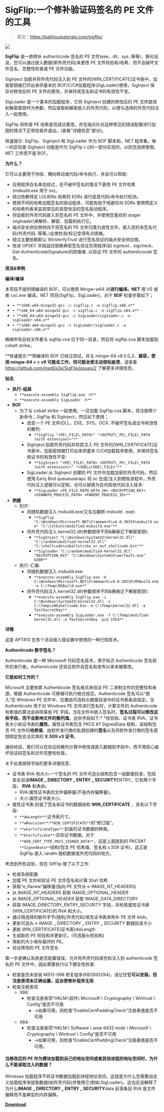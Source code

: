 # SigFlip:一个修补验证码签名的 PE 文件的工具

> 原文：<https://kalilinuxtutorials.com/sigflip/>

[![](img//47b75a903dd54745e16e6c7bee15ef7e.png)](https://1.bp.blogspot.com/-hWYthRqSpFY/YTGqLnoX7jI/AAAAAAAAKqA/tHBUyECnkUoosjOYUi4mROtrvz_U7_r0gCLcBGAsYHQ/s728/38071830%2B%25281%2529.png)

**SigFlip** 是一款修补 authenticode 签名的 PE 文件(exe、dll、sys..等等)，换句话说，您可以通过嵌入数据(即外壳代码)来更改 PE 文件校验和/哈希，而不会破坏文件签名、完整性检查或 PE 文件功能。

SigInject 加密并将外壳代码注入到 PE 文件的[WIN_CERTIFICATE]证书表中，加密密钥被打印出来供基本的 BOF/C/C#加载程序(SigLoader)使用，SigInject 保存对修改后的 PE 文件的更改，并保持其签名和证书的有效性不变。

SigLoader 是一个基本的加载程序，它将 SigInject 创建的修改后的 PE 文件路径和解密密钥作为参数，然后提取和解密嵌入的外壳代码，以便与选择的外壳代码注入一起使用。

SigFlip 将检查 PE 哈希是否成功更改，并在端点针对这种常见的错误配置进行加固的情况下正常检查并退出。(查看“详细信息”部分)。

快速提示: SigFlip、SigInject 和 SigLoader 作为 BOF 脚本和。NET 程序集，唯一的区别是 SigInject 功能是作为 SigFlip (-i)的一部分实现的，以防您选择使用。NET 工件而不是 BOF。

**为什么？**

它可以主要用于持续、横向移动或代码/命令执行，并且可以帮助:

*   应用程序白名单会绕过，在不破坏签名的情况下更改 PE 文件哈希(msbuild.exe 用于 ex)。
*   绕过依赖特定 LOLBINs 哈希的 EDRs 进行恶意代码/命令执行检测。
*   使用不同的哈希加载签名的驱动程序，可能有助于规避任何 EDRs 使用预定义的哈希列表来监视常见的易受攻击的签名驱动程序。
*   将加密的外壳代码嵌入到签名的 PE 文件中，并使用您喜欢的 stager (sigloader)来解析、解密、加载和执行它。
*   端点安全供应商倾向于将签名的 PE 文件归类为良性文件，嵌入您的未签名代码(外壳代码..等等。)会使检测/标记变得有点困难。
*   绕过主要依赖默认 WinVerifyTrust 进行签名验证的端点安全供应商。
*   改进 OPSEC 并挑战仅依赖典型签名验证实用程序(如 signtool、sigcheck、Get-AuthenticodeSignature)的防御者..以验证 PE 文件的 authenticoode 签名。

**用法&举例**

**编译/编译**

本项目不提供预编译的 BOF，可以使用 Mingw-w64 对**进行编译。NET** 用 VS 或者 csc.exe 编译。NET 项目(SigFlip，SigLoader)，对于 **BOF** 检查步骤如下；

*   `➜ **i686-w64-mingw32-gcc -c sigflip.c -o sigflip.x86.o**`
*   `➜ **x86_64-w64-mingw32-gcc -c sigflip.c -o sigflip.x64.o**`
*   `➜ **x86_64-w64-mingw32-gcc -c SigLoader/sigloader.c -o sigloader.x64.o**`
*   `➜ **i686-w64-mingw32-gcc -c SigLoader/sigloader.c -o sigloader.x86.o**`

确保所有目标文件都与 sigflip.cna 位于同一目录，然后将 sigflip.cna 脚本加载到 cobalt strike。

**快速提示:**预编译的 BOF 已经过测试，并与 mingw-64 v8.0.0_3、**兼容，使用 mingw-64 > = v9 可能会工作，但可能会使主动信标崩溃**，请查看 https://github.com/med0x2e/SigFlip/issues/2 了解更多详细信息。

**钴击**

*   **执行-组装**
    *   `**execute-assembly SigFlip.exe -h**`
    *   `**execute-assembly SigLoader -h**`
*   **BOF**
    *   为了与 cobalt strike 一起使用，一旦加载 SigFlip.cna 脚本，将注册两个新命令；SigFlip 和 SigInject，然后如下使用；
        *   改变一个 PE 文件(DLL，EXE，SYS，OCX..不破坏签名或证书有效性的散列:
            *   `**SigFlip "<PE\_FILE\_PATH>" "<OUTPUT\_PE\_FILE\_PATH (with extension)>"**`
        *   SigInject:加密外壳代码并将其注入 PE 文件的[WIN_CERTIFICATE]证书表中，加密密钥被打印出来供基本 C/C#加载程序使用，并保持签名和证书的有效性不变:
            *   `**SigInject "<PE\_FILE\_PATH> <OUTPUT\_PE\_FILE\_PATH (with extension)>" "<SHELLCODE\_FILE>"**`
        *   SigLoader:从 SigInject 创建的 PE 文件中加载加密的外壳代码，然后使用 Early Bird queueuserapc 将 sc 生成/注入到牺牲进程中，外壳代码注入逻辑可以定制，也可以替换为任何其他代码注入技术:
            *   `**SigLoader <PE_FILE_PATH_WITH_SH> <DECRYPTION_KEY> <SPAWNTO_PROCESS_PATH> <PARENT_PROCESS_ID>**`
*   **例题**
    *   BOF:
        *   将随机数据注入 msbuild.exe(又名位翻转 msbuild . exe):
            *   `**SigFlip "C:\Windows\Microsoft.NET\Framework\v4.0.30319\msbuild.exe" "C:\lolbins\modified-msbuild.exe"**`
        *   将外壳代码注入 kernel32.dll(参数顺序不同&确保记下解密密钥):
            *   `**SigInject "C:\Windows\System32\kernel32.dll" "C:\random\modified-kernel32.dll" "C:\shellcode\cobaltstrike_or_msf_shellcode.bin"**`
            *   `**Sigloader "C:\random\modified-kernel32.dll" "DECRYPTION_KEY" "C:\Windows\System32\werfault.exe" 6300**`
    *   执行-汇编:
        *   将随机数据注入 msbuild.exe:
            *   `**execute-assembly SigFlip.exe -b C:\Windows\Microsoft.NET\Framework\v4.0.30319\MSBuild.exe -o C:\Temp\MSBuild.exe**`
        *   将外壳代码注入 kernel32.dll(参数顺序不同&确保记下解密密钥):
            *   `**execute-assembly SigFlip.exe -i C:\Windows\System32\kernel32.dll -s C:\Temp\x86shellcode.bin -o C:\Temp\kernel32.dll -e TestSecretKey**`
            *   `**execute-assembly SigLoader.exe -f C:\Temp\modified-kernel32.dll -e TestSecretKey -pid 2354**`

**详情**

这是 APT#10 在多个活动或入侵设置中使用的一种已知技术。

**Authenticode 数字签名？**

Authenticode 是一种 Microsoft 代码签名技术，用于标识 Authenticode 签名软件的发行者。Authenticode 还验证软件自签名和发布以来未被篡改。

**它是如何工作的？**

Microsoft 主要依靠 Authenticode 签名格式来验证 PE 二进制文件的完整性和来源，根据 Authenticode 可移植可执行格式规范，Authenticode 签名可以“嵌入”在 Windows PE 文件中，位置由可选标头数据目录中的证书表条目指定。当 Authenticode 用于对 Windows PE 文件进行签名时，计算文件的 Authenticode 哈希值的算法会排除某些 PE 字段。当在文件中嵌入签名时，**签名过程可以修改这些字段，而不会影响文件的散列值**。这些字段如下:* *校验和、证书表 RVA、证书表大小和证书表的**属性**。属性证书表包含 PKCS #7 SignedData 结构，该结构包含 PE 文件的**哈希值**、由软件发行商的私钥创建的**签名**以及将软件发行商的签名密钥绑定到合法实体的 **X.509 v3 证书**。

通俗地说，我们可以在验证码散列计算中修改或嵌入数据到字段中，而不用担心破坏验证码签名和文件完整性检查。

关于此类排除字段的更多详细信息:

*   证书表 RVA 和大小:一个签名的 PE 文件可选头结构包含一组数据目录，包括安全目录**IMAGE _ DIRECTORY _ ENTRY _ SECURITY**ENTRY，它有两个字段， **RVA** 和**大小**。
    *   RVA:属性证书表的文件偏移量(不是内存偏移量)。
    *   大小:属性证书表大小。
*   属性证书表:封装了签名和证书的数据结构 **WIN_CERTIFICATE** ，具有以下字段:
    *   `**dwLength**`:证书表尺寸。
    *   `**wRevision**`:`**WIN_CERTIFICATE**`的“修订版”。
    *   `**wCertificateType**`:封装的证书数据的种类。
    *   `**bCertificate**`:实际证书数据。对于`**WIN_CERT_TYPE_PKCS_SIGNED_DATA**`，这是上面提到的 PKCS#7 `**SignedData**`结构(包含 PE 哈希值、签名和 x.509 证书)，这正是 SigFlip 嵌入 randm 随机数据或外壳代码的地方。

考虑到所有这些，现在 SifFlip 做了以下工作:

*   检查系统配置
*   加载 PE 文件和验证 PE 文件签名和计算 Sha1 哈希
*   获取“e_lfanew”偏移量(指向 PE 文件头-> IMAGE_NT_HEADERS)
*   从 IMAGE_NT_HEADERS 获取 IMAGE_OPTIONAL_HEADER
*   从 IMAGE_OPTIONAL_HEADER 获取 IMAGE_DATA_DIRECTORY
*   获取 IMAGE_DIRECTORY_ENTRY_SECURITY 字段，并检索属性证书表(WIN_CERTIFICATE)的 RVA 和大小。
*   通过用选择的额外字节(随机/外壳代码)填充证书表来修补 PE 文件 blob。
*   更新可选头-> IMAGE _ DIRECTORY _ ENTRY _ SECURITY 数据目录大小
*   更新 WIN_CERTIFICATE(证书表)dwLength
*   生成新的 PE 校验和并更新它。(可选报头校验和)
*   用新的大小保存最终的 PE。
*   验证修改的 PE 文件签名

第一步是确认系统是否配置错误，允许将外壳代码填充和注入到 authenticode 签名的 PE 文件中，因此需要执行以下健全性检查:

*   检查是否未安装 MS13-098 修复程序(KB2893294)，请记住**它可以安装，但注册表项未正确设置，这会使修补程序无用**
*   检查注册表项
    *   X86:
        *   检查注册表项“HKLM:\软件\ Microsoft \ Cryptography \ Wintrust \ Config”是否不可用
            *   ->如果可用，则检查“EnableCertPaddingCheck”注册表值是否不可用
    *   X64:
        *   检查注册表项“HKLM:\ Software \ wow 6432 node \ Microsoft \ Cryptography \ Wintrust \ Config”是否不可用
            *   ->如果可用，则检查“EnableCertPaddingCheck”注册表值是否不可用。

#### 当修改后的 PE 作为模块加载到自己的地址空间或者其他进程的地址空间时，为什么不能读取注入的数据？

Windows 加载程序不将证书数据加载到进程地址空间，这就是为什么您需要自定义加载程序来提取数据(如外壳代码)并使用它(例如:SigLoader)。这也应该解释了为什么**IMAGE _ DIRECTORY _ ENTRY _ SECURITY**data 目录条目 RVA 是文件偏移而不是典型的内存偏移。

[**Download**](https://github.com/med0x2e/SigFlip)